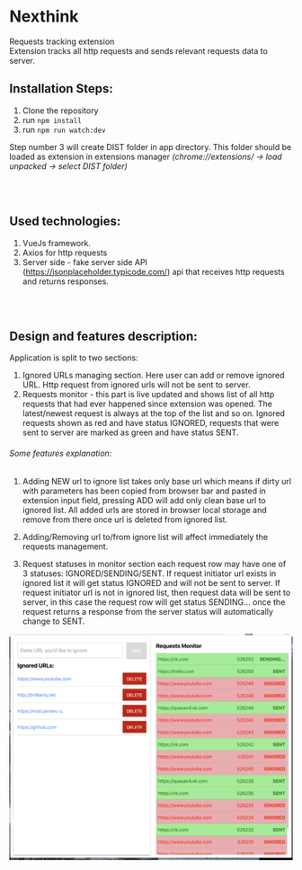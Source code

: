 # Nexthink
Requests tracking extension <br>
Extension tracks all http requests and sends relevant requests data to server.

## Installation Steps:
1. Clone the repository
2. run `npm install`
3. run `npm run watch:dev`

Step number 3 will create DIST folder in app directory. This folder should
be loaded as extension in extensions manager 
_(chrome://extensions/ -> load unpacked -> select DIST folder)_

<br>
<br>

## Used technologies:
1. VueJs framework.
2. Axios for http requests
3. Server side - fake server side API (https://jsonplaceholder.typicode.com/) api that receives http requests and
returns responses. 

<br>
<br>

## Design and features description:
Application is split to two sections:
1. Ignored URLs managing section. Here user can add or remove ignored URL. Http request from ignored urls will not be sent to server.
2. Requests monitor - this part is live updated and shows list of all http requests that had ever happened since extension was opened. The latest/newest request is always at the top of the list and so on. Ignored requests shown as red and have status IGNORED, requests that were sent to server are marked as green and have status SENT.  

###### Some features explanation:
1. Adding NEW url to ignore list takes only base url which means if dirty url with parameters has been copied from
browser bar and pasted in extension input field, pressing ADD will add only clean base url to ignored list. All added urls are stored in browser local storage and remove from there once url is deleted from ignored list.

2. Adding/Removing url to/from ignore list will affect immediately the requests management.

3. Request statuses in monitor section each request row may have one of 3 statuses: IGNORED/SENDING/SENT. If request initiator url exists in ignored list it will get status IGNORED and will not be sent to server. If request initiator url is not in ignored list, then request data will be sent to server, in this case the request row will get status SENDING... once the request returns a response from the server status will automatically change to SENT. 


![Image of the project](src/icons/img.png)
